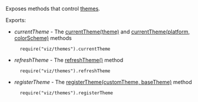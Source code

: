 Exposes methods that control [themes](/concepts/60%20Themes%20and%20Styles/20%20SVG-Based%20Widgets%20Customization/15%20Themes/00%20Themes.md '/Documentation/Guide/Themes_and_Styles/SVG-Based_Widgets_Customization/#Themes').

Exports:

- *currentTheme* - The [currentTheme(theme)](/api-reference/50%20Common/utils/viz/3%20Methods/currentTheme(theme).md '/Documentation/ApiReference/Common/utils/viz/Methods/#currentThemetheme') and [currentTheme(platform, colorScheme)](/api-reference/50%20Common/utils/viz/3%20Methods/currentTheme(platform_colorScheme).md '/Documentation/ApiReference/Common/utils/viz/Methods/#currentThemeplatform_colorScheme') methods

        require("viz/themes").currentTheme

- *refreshTheme* - The [refreshTheme()](/api-reference/50%20Common/utils/viz/3%20Methods/refreshTheme().md '/Documentation/ApiReference/Common/utils/viz/Methods/#refreshTheme') method

        require("viz/themes").refreshTheme

- *registerTheme* - The [registerTheme(customTheme, baseTheme)](/api-reference/50%20Common/utils/viz/3%20Methods/registerTheme(customTheme_baseTheme).md '/Documentation/ApiReference/Common/utils/viz/Methods/#registerThemecustomTheme_baseTheme') method

        require("viz/themes").registerTheme